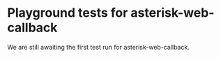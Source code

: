# Playground tests for asterisk-web-callback
We are still awaiting the first test run for asterisk-web-callback.
